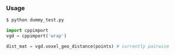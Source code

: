 ### Usage
```python
$ python dummy_test.py
```

```python
import cppimport
vgd = cppimport('wrap')

dist_mat = vgd.voxel_geo_distance(points) # currently pairwise
```
